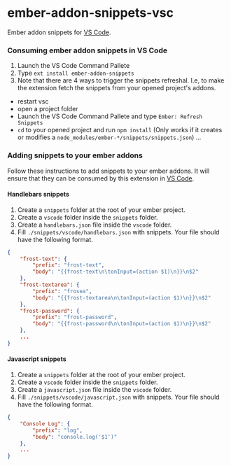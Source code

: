 # ember-addon-snippets-vsc

Ember addon snippets for [VS Code](http://code.visualstudio.com/).

### Consuming ember addon snippets in VS Code
1. Launch the VS Code Command Pallete
2. Type `ext install ember-addon-snippets`
3. Note that there are 4 ways to trigger the snippets refreshal. I.e, to make the extension fetch the snippets from your opened project's addons.
  * restart vsc
  * open a project folder
  * Launch the VS Code Command Pallete and type `Ember: Refresh Snippets`
  * `cd` to your opened project and run `npm install` (Only works if it creates or modifies a `node_modules/ember-*/snippets/snippets.json`)
...

### Adding snippets to your ember addons

Follow these instructions to add snippets to your ember addons. It will ensure that they can be consumed by this extension in [VS Code](http://code.visualstudio.com/).

#### Handlebars snippets

1. Create a `snippets` folder at the root of your ember project.
2. Create a `vscode` folder inside the `snippets` folder.
2. Create a `handlebars.json` file inside the `vscode` folder.
3. Fill `./snippets/vscode/handlebars.json` with snippets. Your file should have the following format.

```json
{
    "frost-text": {
        "prefix": "frost-text",
        "body": "{{frost-text\n\tonInput=(action $1)\n}}\n$2"
    },
    "frost-textarea": {
        "prefix": "frosea",
        "body": "{{frost-textarea\n\tonInput=(action $1)\n}}\n$2"
    },
    "frost-password": {
        "prefix": "frost-password",
        "body": "{{frost-password\n\tonInput=(action $1)\n}}\n$2"
    },
    ...
}
```

#### Javascript snippets

1. Create a `snippets` folder at the root of your ember project.
2. Create a `vscode` folder inside the `snippets` folder.
2. Create a `javascript.json` file inside the `vscode` folder.
3. Fill `./snippets/vscode/javascript.json` with snippets. Your file should have the following format.

```json
{
    "Console Log": {
        "prefix": "log",
        "body": "console.log('$1')"
    },
    ...
}
```
